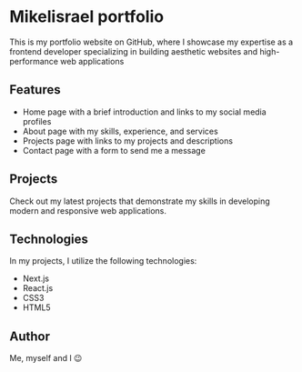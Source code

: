# Mikelisrael portfolio

This is my portfolio website on GitHub, where I showcase my expertise as a frontend developer specializing in building aesthetic websites and high-performance web applications

## Features

- Home page with a brief introduction and links to my social media profiles
- About page with my skills, experience, and services
- Projects page with links to my projects and descriptions
- Contact page with a form to send me a message

## Projects

Check out my latest projects that demonstrate my skills in developing modern and responsive web applications.

## Technologies

In my projects, I utilize the following technologies:

- Next.js
- React.js
- CSS3
- HTML5

## Author

Me, myself and I 😉
